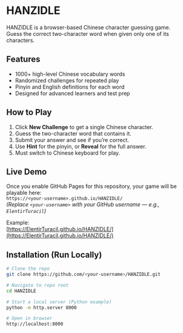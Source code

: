# HANZIDLE

HANZIDLE is a browser-based Chinese character guessing game.  
Guess the correct two-character word when given only one of its characters.

## Features
- 1000+ high-level Chinese vocabulary words
- Randomized challenges for repeated play
- Pinyin and English definitions for each word
- Designed for advanced learners and test prep

## How to Play
1. Click **New Challenge** to get a single Chinese character.
2. Guess the two-character word that contains it.
3. Submit your answer and see if you’re correct.
4. Use **Hint** for the pinyin, or **Reveal** for the full answer.
5. Must switch to Chinese keyboard for play.

## Live Demo
Once you enable GitHub Pages for this repository, your game will be playable here:  
`https://<your-username>.github.io/HANZIDLE/`  
*(Replace `<your-username>` with your GitHub username — e.g., `ElentirTuracil`)*

Example:  
[https://ElentirTuracil.github.io/HANZIDLE/](https://ElentirTuracil.github.io/HANZIDLE/)

## Installation (Run Locally)
```bash
# Clone the repo
git clone https://github.com/<your-username>/HANZIDLE.git

# Navigate to repo root
cd HANZIDLE

# Start a local server (Python example)
python -m http.server 8000

# Open in browser
http://localhost:8000
